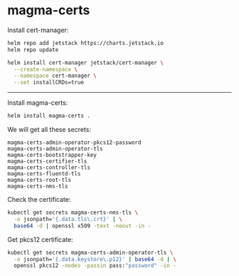 # magma-certs

Install cert-manager:
```bash
helm repo add jetstack https://charts.jetstack.io
helm repo update

helm install cert-manager jetstack/cert-manager \
  --create-namespace \
  --namespace cert-manager \
  --set installCRDs=true
```
---

Install magma-certs:
```bash
helm install magma-certs .
```

We will get all these secrets:
```
magma-certs-admin-operator-pkcs12-password
magma-certs-admin-operator-tls
magma-certs-bootstrapper-key
magma-certs-certifier-tls
magma-certs-controller-tls
magma-certs-fluentd-tls
magma-certs-root-tls
magma-certs-nms-tls
```

Check the certificate:
```bash
kubectl get secrets magma-certs-nms-tls \
  -o jsonpath='{.data.tls\.crt}' | \
  base64 -d | openssl x509 -text -noout -in -
```

Get pkcs12 certificate:
```bash
kubectl get secrets magma-certs-admin-operator-tls \
  -o jsonpath='{.data.keystore\.p12}' | base64 -d | \
  openssl pkcs12 -nodes -passin pass:"password" -in -
```
